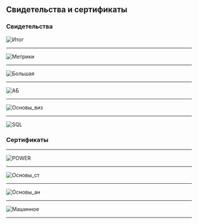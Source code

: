 ## Свидетельства и сертификаты

### Свидетельства

<img src="https://i.imgur.com/SlUnZ8T.jpg" alt="Итог"/>

---

<img src="https://i.imgur.com/FZUiSNm.jpg" alt="Метрики"/>

---

<img src="https://i.imgur.com/AooeZsA.jpg" alt="Большая"/>

---

<img src="https://i.imgur.com/E7TrfUL.jpg" alt="АБ"/>

---

<img src="https://i.imgur.com/0YFsNUo.jpg" alt="Основы_виз"/>

---

<img src="https://i.imgur.com/Vf7dCBD.jpg" alt="SQL"/>

### Сертификаты

---

<img src="https://i.imgur.com/GgAeM4z.jpg" alt="POWER"/>

---

<img src="https://i.imgur.com/nWunIJY.jpg" alt="Основы_ст"/>

---

<img src="https://i.imgur.com/8Edu8AU.jpg" alt="Основы_ан"/>

---

<img src="https://i.imgur.com/WTdlsQh.jpg" alt="Машинное"/>

---
